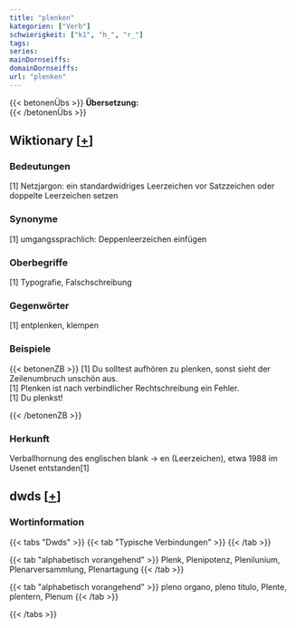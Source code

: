 ```yaml
---
title: "plenken"
kategorien: ["Verb"]
schwierigkeit: ["k1", "h_", "r_"]
tags:
series:
mainDornseiffs:
domainDornseiffs:
url: "plenken"
---
```


{{< betonenÜbs >}}
**Übersetzung:**  
{{< /betonenÜbs >}}

## Wiktionary [[+](https://de.wiktionary.org/wiki/plenken)]

### Bedeutungen
[1] Netzjargon: ein standardwidriges Leerzeichen vor Satzzeichen oder doppelte Leerzeichen setzen  

### Synonyme
[1] umgangssprachlich: Deppenleerzeichen einfügen  

### Oberbegriffe
[1] Typografie, Falschschreibung  

### Gegenwörter
[1] entplenken, klempen  

### Beispiele
{{< betonenZB >}}
[1] Du solltest aufhören zu plenken, sonst sieht der Zeilenumbruch unschön aus.  
[1] Plenken ist nach verbindlicher Rechtschreibung ein Fehler.  
[1] Du plenkst!  

{{< /betonenZB >}}
### Herkunft
Verballhornung des englischen blank → en (Leerzeichen), etwa 1988 im Usenet entstanden[1]  



## dwds [[+](https://www.dwds.de/wb/plenken)]

### Wortinformation
{{< tabs "Dwds" >}}
{{< tab "Typische Verbindungen" >}}
{{< /tab >}}

{{< tab "alphabetisch vorangehend" >}}
Plenk, Plenipotenz, Plenilunium, Plenarversammlung, Plenartagung
{{< /tab >}}

{{< tab "alphabetisch vorangehend" >}}
pleno organo, pleno titulo, Plente, plentern, Plenum
{{< /tab >}}

{{< /tabs >}}

